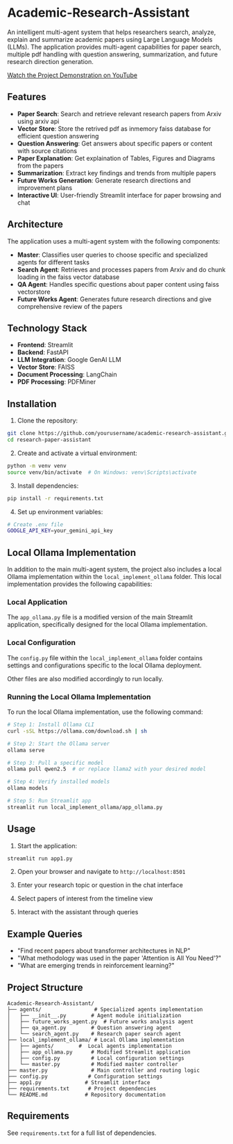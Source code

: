 # Academic-Research-Assistant

An intelligent multi-agent system that helps researchers search, analyze, explain and summarize academic papers using Large Language Models (LLMs). The application provides multi-agent capabilities for paper search, multiple pdf handling with question answering, summarization, and future research direction generation.

[Watch the Project Demonstration on YouTube](https://youtu.be/H2j2od2Dx34)

## Features

- **Paper Search**: Search and retrieve relevant research papers from Arxiv using arxiv api
- **Vector Store**: Store the retrived pdf as inmemory faiss database for efficient question answering
- **Question Answering**: Get answers about specific papers or content with source citations
- **Paper Explanation**: Get explaination of Tables, Figures and Diagrams from the papers
- **Summarization**: Extract key findings and trends from multiple papers
- **Future Works Generation**: Generate research directions and improvement plans
- **Interactive UI**: User-friendly Streamlit interface for paper browsing and chat

## Architecture

The application uses a multi-agent system with the following components:

- **Master**: Classifies user queries to choose specific and specialized agents for different tasks
- **Search Agent**: Retrieves and processes papers from Arxiv and do chunk loading in the faiss vector database
- **QA Agent**: Handles specific questions about paper content using faiss vectorstore
- **Future Works Agent**: Generates future research directions and give comprehensive review of the papers

## Technology Stack

- **Frontend**: Streamlit
- **Backend**: FastAPI
- **LLM Integration**: Google GenAI LLM
- **Vector Store**: FAISS
- **Document Processing**: LangChain
- **PDF Processing**: PDFMiner

## Installation

1. Clone the repository:
```bash
git clone https://github.com/yourusername/academic-research-assistant.git
cd research-paper-assistant
```

2. Create and activate a virtual environment:
```bash
python -m venv venv
source venv/bin/activate  # On Windows: venv\Scripts\activate
```

3. Install dependencies:
```bash
pip install -r requirements.txt
```

4. Set up environment variables:
```bash
# Create .env file
GOOGLE_API_KEY=your_gemini_api_key
```

## Local Ollama Implementation

In addition to the main multi-agent system, the project also includes a local Ollama implementation within the `local_implement_ollama` folder. This local implementation provides the following capabilities:

### Local Application
The `app_ollama.py` file is a modified version of the main Streamlit application, specifically designed for the local Ollama implementation.

### Local Configuration
The `config.py` file within the `local_implement_ollama` folder contains settings and configurations specific to the local Ollama deployment.

Other files are also modified accordingly to run locally.


### Running the Local Ollama Implementation
To run the local Ollama implementation, use the following command:

```bash
# Step 1: Install Ollama CLI
curl -sSL https://ollama.com/download.sh | sh

# Step 2: Start the Ollama server
ollama serve

# Step 3: Pull a specific model
ollama pull qwen2.5  # or replace llama2 with your desired model

# Step 4: Verify installed models
ollama models

# Step 5: Run Streamlit app
streamlit run local_implement_ollama/app_ollama.py
```


## Usage

1. Start the application:
```bash
streamlit run app1.py
```

2. Open your browser and navigate to `http://localhost:8501`

3. Enter your research topic or question in the chat interface

4. Select papers of interest from the timeline view

5. Interact with the assistant through queries

## Example Queries

- "Find recent papers about transformer architectures in NLP"
- "What methodology was used in the paper 'Attention is All You Need'?"
- "What are emerging trends in reinforcement learning?"

## Project Structure

```
Academic-Research-Assistant/
├── agents/                 # Specialized agents implementation
│   ├── __init__.py        # Agent module initialization
│   ├── future_works_agent.py  # Future works analysis agent
│   ├── qa_agent.py        # Question answering agent
│   └── search_agent.py    # Research paper search agent
├── local_implement_ollama/ # Local Ollama implementation
│   ├── agents/        #  Local agents implementation
│   ├── app_ollama.py      # Modified Streamlit application
│   ├── config.py          # Local configuration settings
│   └── master.py          # Modified master controller
├── master.py              # Main controller and routing logic
├── config.py             # Configuration settings
├── app1.py              # Streamlit interface
├── requirements.txt      # Project dependencies
└── README.md            # Repository documentation
```


## Requirements

See `requirements.txt` for a full list of dependencies.
